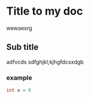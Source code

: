 # Title to my doc
wewaesrg

## Sub title
adfvcds
sdfghjkl;kjhgfdcsxdgb
### example
```cpp
int x = 0
```
